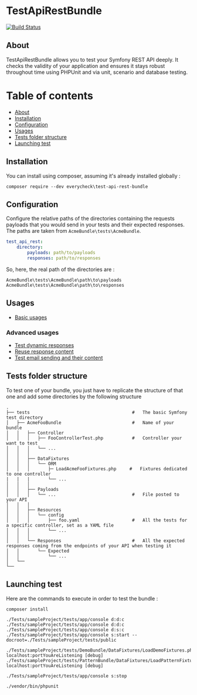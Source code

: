 TestApiRestBundle
=================

[![Build Status](https://travis-ci.com/everycheck/test-api-rest-bundle.svg?branch=master)](https://travis-ci.com/everycheck/test-api-rest-bundle)

## About


TestApiRestBundle allows you to test your Symfony REST API deeply. It checks the validity of your application and ensures it stays robust throughout time using PHPUnit and via unit, scenario and database testing.

# Table of contents

* [About](#about)
* [Installation](#installation)
* [Configuration](#configuration)
* [Usages](#usages)
* [Tests folder structure](#tests-folder-structure)
* [Launching test](#launching-test)


## Installation


You can install using composer, assuming it's already installed globally : 

```
composer require --dev everycheck\test-api-rest-bundle
```

## Configuration

Configure the relative paths of the directories containing the requests payloads that you would send in your tests and their expected responses. The paths are taken from `AcmeBundle\tests\AcmeBundle`.

```yaml
test_api_rest:
    directory:
        payloads: path/to/payloads
        responses: path/to/responses
``` 

So, here, the real path of the directories  are : 

`
AcmeBundle\tests\AcmeBundle\path\to\payloads
AcmeBundle\tests\AcmeBundle\path\to\responses
`

## Usages

* [Basic usages](Resources/doc/SIMPLE_USAGE.md)

### Advanced usages

* [Test dynamic responses](Resources/doc/PATTERN_USAGE.md)
* [Reuse response content](Resources/doc/REUSE_USAGE.md)
* [Test email sending and their content](Resources/doc/EMAIL_USAGE.md)


## Tests folder structure

To test one of your bundle, you just have to replicate the structure of that one and add some directories by the following structure

    .
    ├── tests                                       #   The basic Symfony test directory
    │   ├── AcmeFooBundle                           #   Name of your bundle
    │   │   ├── Controller                          
    │   │   │   ├── FooControllerTest.php           #   Controller your want to test
    │   │   │   └── ...                                    
    │   │   │
    │   │   ├── DataFixtures                        
    │   │   │   └── ORM                             
    │   │   │       ├─ LoadAcmeFooFixtures.php     #   Fixtures dedicated to one controller   
    |   |   |       └── ...
    │   │   │                                       
    │   │   ├── Payloads                            
    │   │   │   └── ...                             #   File posted to your API
    │   │   │                                       
    │   │   ├── Resources                           
    │   │   │   └── config                          
    │   │   │       ├── foo.yaml                    #   All the tests for a specific controller, set as a YAML file
    │   │   │       └── ...                    
    │   │   │   
    │   │   └── Responses                           #   All the expected responses coming from the endpoints of your API when testing it
    │   │       └── Expected
    │   │           └── ...
    │   └──
    └──


## Launching test 

Here are the commands to execute in order to test the bundle : 

```
composer install

./Tests/sampleProject/tests/app/console d:d:c
./Tests/sampleProject/tests/app/console d:d:c
./Tests/sampleProject/tests/app/console d:s:c
./Tests/sampleProject/tests/app/console s:start --docroot=./Tests/sampleProject/tests/public

./Tests/sampleProject/tests/DemoBundle/DataFixtures/LoadDemoFixtures.php localhost:portYouAreListening [debug]
./Tests/sampleProject/tests/PatternBundle/DataFixtures/LoadPatternFixtures.php localhost:portYouAreListening [debug]

./Tests/sampleProject/tests/app/console s:stop

./vendor/bin/phpunit
```
